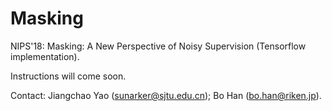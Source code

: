 # Masking
NIPS'18: Masking: A New Perspective of Noisy Supervision (Tensorflow implementation).

Instructions will come soon.

Contact: Jiangchao Yao (sunarker@sjtu.edu.cn); Bo Han (bo.han@riken.jp).
